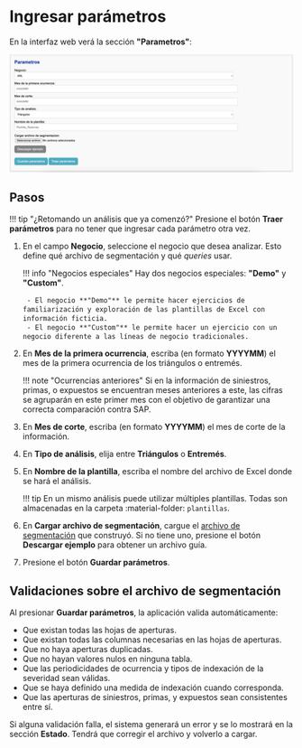 # Ingresar parámetros

En la interfaz web verá la sección **"Parametros"**:

![Ingreso de parametros](../assets/frontend/parametros.png)

## Pasos

!!! tip "¿Retomando un análisis que ya comenzó?"
    Presione el botón **Traer parámetros** para no tener que ingresar cada parámetro otra vez.

1. En el campo **Negocio**, seleccione el negocio que desea analizar. Esto define qué archivo de segmentación y qué _queries_ usar.

    !!! info "Negocios especiales"
        Hay dos negocios especiales: **"Demo"** y **"Custom"**.

        - El negocio **"Demo"** le permite hacer ejercicios de familiarización y exploración de las plantillas de Excel con información ficticia.
        - El negocio **"Custom"** le permite hacer un ejercicio con un negocio diferente a las líneas de negocio tradicionales.

2. En **Mes de la primera ocurrencia**, escriba (en formato **YYYYMM**) el mes de la primera ocurrencia de los triángulos o entremés.

    !!! note "Ocurrencias anteriores"
        Si en la información de siniestros, primas, o expuestos se encuentran meses anteriores a este, las cifras se agruparán en este primer mes con el objetivo de garantizar una correcta comparación contra SAP.

3. En **Mes de corte**, escriba (en formato **YYYYMM**) el mes de corte de la información.
4. En **Tipo de análisis**, elija entre **Triángulos** o **Entremés**.
5. En **Nombre de la plantilla**, escriba el nombre del archivo de Excel donde se hará el análisis.

    !!! tip
        En un mismo análisis puede utilizar múltiples plantillas. Todas son almacenadas en la carpeta :material-folder: `plantillas`.

6. En **Cargar archivo de segmentación**, cargue el [archivo de segmentación](../config/segmentacion.md) que construyó. Si no tiene uno, presione el botón **Descargar ejemplo** para obtener un archivo guía.
7. Presione el botón **Guardar parámetros**.

## Validaciones sobre el archivo de segmentación

Al presionar **Guardar parámetros**, la aplicación valida automáticamente:

- Que existan todas las hojas de aperturas.
- Que existan todas las columnas necesarias en las hojas de aperturas.
- Que no haya aperturas duplicadas.
- Que no hayan valores nulos en ninguna tabla.
- Que las periodicidades de ocurrencia y tipos de indexación de la severidad sean válidas.
- Que se haya definido una medida de indexación cuando corresponda.
- Que las aperturas de siniestros, primas, y expuestos sean consistentes entre sí.

Si alguna validación falla, el sistema generará un error y se lo mostrará en la sección **Estado**. Tendrá que corregir el archivo y volverlo a cargar.
